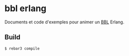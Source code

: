 # bbl erlang

Documents et code d'exemples pour animer un [BBL](http://www.brownbaglunch.fr/) Erlang.

## Build

    $ rebar3 compile
